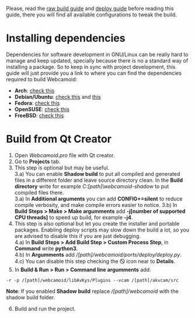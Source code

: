 Please, read the [raw build guide](https://github.com/webcamoid/webcamoid/wiki/Raw-build-and-install) and [deploy guide](https://github.com/webcamoid/webcamoid/wiki/Deploy-and-create-self-contained-binary-packages) before reading this guide, there you will find all available configurations to tweak the build.  

Installing dependencies
=======================

Dependencies for software development in GNU/Linux can be really hard to manage and keep updated, specially because there is no a standard way of installing a package. So to keep in sync with project development, this guide will just provide you a link to where you can find the dependencies required to build Webcamoid:

- **Arch**: [check this](https://github.com/webcamoid/webcamoid/blob/master/ports/ci/travis/install_deps.sh#L245)
- **Debian/Ubuntu**: [check this](https://github.com/webcamoid/webcamoid/blob/master/ports/ci/travis/install_deps.sh#L373) and [this](https://github.com/webcamoid/webcamoid/blob/master/ports/ci/travis/install_deps.sh#L485)
- **Fedora**: [check this](https://github.com/webcamoid/webcamoid/blob/master/ports/ci/travis/install_deps.sh#L441)
- **OpenSUSE**: [check this](https://github.com/webcamoid/webcamoid/blob/master/ports/ci/travis/install_deps.sh#L466)
- **FreeBSD**: [check this](https://github.com/webcamoid/webcamoid/blob/master/ports/ci/cirrus/install_deps.sh#L22)

Build from Qt Creator
=====================

1. Open *Webcamoid.pro* file with Qt creator.
2. Go to **Projects** tab.
3. This step is optional but may be useful.  
    3.a) You can enable **Shadow build** to put all compiled and generated files in a different folder and leave source directory clean. In the **Build directory** write for example _C:\[path]\webcamoid-shadow_ to put compiled files there.  
    3.a) In **Additional arguments** you can add **CONFIG+=silent** to reduce compile verbosity, and make compile errors easier to notice.
    3.b) In **Build Steps > Make > Make argumments** add **-j[number of supported CPU threads]** to speed up build, for example **-j4**.  
4. This step is also optional but let you create the installer and portable packages. Enabling deploy scripts may slow down the build a lot, so you are advised to disable this if you are just debugging.  
    4.a) In **Build Steps > Add Build Step > Custom Process Step**, in **Command** write **python3**.  
    4.b) In **Argumments** add _/[path]/webcamoid/ports/deploy/deploy.py_.  
    4.c) You can disable this step checking the 🛇 icon near to **Details**.  
5. In **Build & Run > Run > Command line argumments** add:
  
```
-r -p /[path]/webcamoid/libAvKys/Plugins --vcam /[path]/akvcam/src
```
   
   **Note**: If you enabled **Shadow build** replace _/[path]/webcamoid_ with the shadow build folder.  
  
6. Build and run the project.
